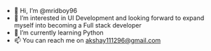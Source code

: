- 👋 Hi, I’m @mridboy96
- 👀 I’m interested in UI Development and looking forward to expand myself into becoming a Full stack developer
- 🌱 I’m currently learning Python
- 📫 You can reach me on akshay111296@gmail.com

<!---
mridboy96/mridboy96 is a ✨ special ✨ repository because its `README.md` (this file) appears on your GitHub profile.
You can click the Preview link to take a look at your changes.
--->
